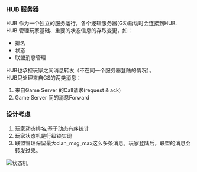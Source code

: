 ### HUB 服务器

HUB 作为一个独立的服务运行，各个逻辑服务器(GS)启动时会连接到HUB.      
HUB 管理玩家基础、重要的状态信息的存取变更，如：    

* 排名    
* 状态
* 联盟消息管理   

HUB也承担玩家之间消息转发（不在同一个服务器登陆的情况）。     
HUB只处理来自GS的两类消息：   

1. 来自Game Server 的Call请求(request & ack)     
2. Game Server 间的消息Forward      

### 设计考虑
1. 玩家动态排名,基于动态有序统计      
2. 玩家状态机是行级锁实现       
3. 联盟管理保留最大clan_msg_max这么多条消息。玩家登陆后，联盟的消息会转发过来。

![状态机](https://github.com/xtaci/gonet/raw/develop/doc/fsm.png)
